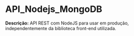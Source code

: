 # API_Nodejs_MongoDB
<b>Descrição:</b> API REST com NodeJS para usar em produção, independentemente da biblioteca front-end utilizada.
